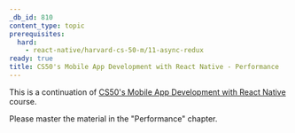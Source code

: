 ```yaml
---
_db_id: 810
content_type: topic
prerequisites:
  hard:
    - react-native/harvard-cs-50-m/11-async-redux
ready: true
title: CS50's Mobile App Development with React Native - Performance
---
```


This is a continuation of [CS50's Mobile App Development with React Native](https://learning.edx.org/course/course-v1:HarvardX+CS50M+Mobile/home) course.

Please master the material in the "Performance" chapter.
